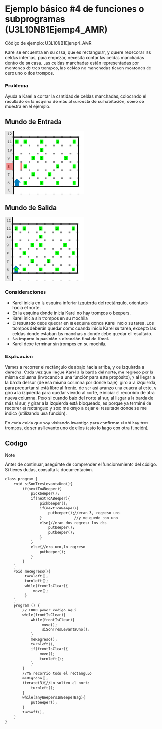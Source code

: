 # Ejemplo básico #4 de funciones o subprogramas (U3L10NB1Ejemp4_AMR)

Código de ejemplo: U3L10NB1Ejemp4_AMR

Karel se encuentra en su casa, que es rectangular, y quiere redecorar las celdas internas, para empezar, necesita contar las celdas manchadas dentro de su casa. Las celdas manchadas están representadas por montones de tres trompos, las celdas no manchadas tienen montones de cero uno o dos trompos.

### Problema

Ayuda a Karel a contar la cantidad de celdas manchadas, colocando el resultado en la esquina de más al suroeste de su habitación, como se muestra en el ejemplo.

## Mundo de Entrada

![L10E4ME.png](L10E4ME.png?raw=true)

## Mundo de Salida

![L10E4MS.png](L10E4MS.png?raw=true)

### Consideraciones

- Karel inicia en la esquina inferior izquierda del rectángulo, orientado hacia el norte.
- En la esquina donde inicia Karel no hay trompos o beepers.
- Karel inicia sin trompos en su mochila.
- El resultado debe quedar en la esquina donde Karel inicio su tarea. Los trompos deberán quedar como cuando inicio Karel su tarea, excepto las celdas donde estaban las manchas y donde debe quedar el resultado.
- No importa la posición o dirección final de Karel.
- Karel debe terminar sin trompos en su mochila.

### Explicacion

Vamos a recorrer el rectángulo de abajo hacia arriba, y de izquierda a derecha. Cada vez que llegue Karel a la barda del norte, me regreso por la misma columna (invocando a una función para este propósito), y al llegar a la barda del sur (de esa misma columna por donde baje), giro a la izquierda, para preguntar si está libre al frente, de ser así avanzo una cuadra al este, y giro a la izquierda para quedar viendo al norte, e iniciar el recorrido de otra nueva columna. Pero si cuando bajo del norte al sur, al llegar a la barda de más al sur, y girar a la izquierda está bloqueado, es porque ya terminé de recorrer el rectángulo y solo me dirijo a dejar el resultado donde se me indico (utilizando una función).

En cada celda que voy visitando investigo para confirmar si ahí hay tres trompos, de ser así levanto uno de ellos (esto lo hago con otra función).

## Código

> [!NOTE]  
> Antes de continuar, asegúrate de comprender el funcionamiento del código.  
> Si tienes dudas, consulta la documentación.

```
class program {
    void siSonTresLevantaUno(){
        if(nextToABeeper){
            pickbeeper();
            if(nextToABeeper){
                pickbeeper();
                if(nextToABeeper){
                    putbeeper();//eran 3, regreso uno
                }               //y me quedo con uno
                else{//eran dos regreso los dos
                    putbeeper();
                    putbeeper();
                }
            }
            else{//era uno,lo regreso
                putbeeper();
            }
        }
    }
    void meRegreso(){
         turnleft();
         turnleft();
         while(frontIsClear){
             move();
         }
    }
    program () {
        // TODO poner codigo aqui
        while(frontIsClear){
            while(frontIsClear){
                 move();
                 siSonTresLevantaUno();
            }
            meRegreso();
            turnleft();
            if(frontIsClear){
                move();
                turnleft();
            }
        }
        //Ya recorrio todo el rectangulo
        meRegreso();
        iterate(3){//Lo volteo al norte
            turnleft();
        }
        while(anyBeepersInBeeperBag){
            putbeeper();
        }
        turnoff();
    }
}
```
